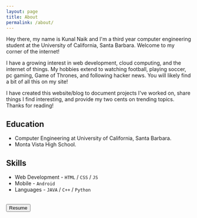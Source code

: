 ```yaml
---
layout: page
title: About
permalink: /about/
---
```


Hey there, my name is Kunal Naik and I'm a third year computer engineering student at the University of California, Santa Barbara. Welcome to my corner of the internet!  

I have a growing interest in web development, cloud computing, and the internet of things. My hobbies extend to watching football, playing soccer, pc gaming, Game of Thrones, and following hacker news. You will likely find a bit of all this on my site!

I have created this website/blog to document projects I've worked on, share things I find interesting, and provide my two cents on trending topics. Thanks for reading!

## Education

* Computer Engineering at University of California, Santa Barbara.
* Monta Vista High School.

## Skills

* Web Development - `HTML` / `CSS` / `JS`
* Mobile - `Android`
* Languages - `JAVA` / `C++` / `Python`

<br>
<a href="https://1drv.ms/b/s!Aj21uSXyMDjVyxfvxfW7YSPPE_Lq"><button class="res-btn" href="https://1drv.ms/b/s!Aj21uSXyMDjVyxfvxfW7YSPPE_Lq">Resume</button></a>
